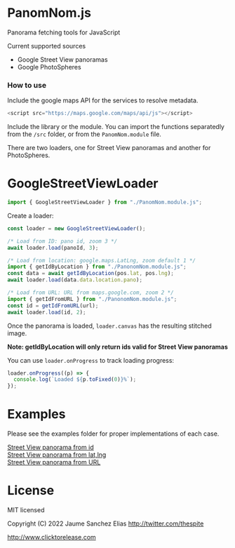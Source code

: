 # PanomNom.js

Panorama fetching tools for JavaScript

Current supported sources

- Google Street View panoramas
- Google PhotoSpheres

### How to use

Include the google maps API for the services to resolve metadata.

```javascript
<script src="https://maps.google.com/maps/api/js"></script>
```

Include the library or the module. You can import the functions separatedly from the `/src` folder, or from the `PanomNom.module` file.

There are two loaders, one for Street View panoramas and another for PhotoSpheres.

# GoogleStreetViewLoader

```javascript
import { GoogleStreetViewLoader } from "./PanomNom.module.js";
```

Create a loader:

```javascript
const loader = new GoogleStreetViewLoader();
```

```javascript
/* Load from ID: pano id, zoom 3 */
await loader.load(panoId, 3);

/* Load from location: google.maps.LatLng, zoom default 1 */
import { getIdByLocation } from "./PanonomNom.module.js";
const data = await getIdByLocation(pos.lat, pos.lng);
await loader.load(data.data.location.pano);

/* Load from URL: URL from maps.google.com, zoom 2 */
import { getIdFromURL } from "./PanonomNom.module.js";
const id = getIdFromURL(url);
await loader.load(id, 2);
```

Once the panorama is loaded, `loader.canvas` has the resulting stitched image.

**Note: getIdByLocation will only return ids valid for Street View panoramas**

You can use `loader.onProgress` to track loading progress:

```javascript
loader.onProgress((p) => {
  console.log(`Loaded ${p.toFixed(0)}%`);
});
```

# Examples

Please see the examples folder for proper implementations of each case.

[Street View panorama from id](https://spite.github.io/PanomNom.js/examples/basic/sv-panoid.html)  
[Street View panorama from lat,lng](https://spite.github.io/PanomNom.js/examples/basic/sv-location.html)  
[Street View panorama from URL](https://spite.github.io/PanomNom.js/examples/basic/sv-url.html)

# License

MIT licensed

Copyright (C) 2022 Jaume Sanchez Elias http://twitter.com/thespite

http://www.clicktorelease.com
